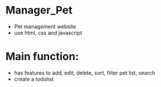 # Manager_Pet
- Pet management website
- use html, css and javascript
# Main function:
- has features to add, edit, delete, sort, filter pet list, search
- create a todolist
